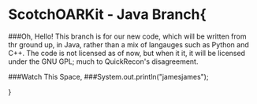 # ScotchOARKit - Java Branch{

###Oh, Hello! 
This branch is for our new code, which will be written from thr ground up, in Java, rather than a mix of langauges such as Python and C++. The code is not licensed as of now, but when it it, it will be licensed under the GNU GPL; much to QuickRecon's disagreement.

###Watch This Space,
###System.out.println("jamesjames");

}





